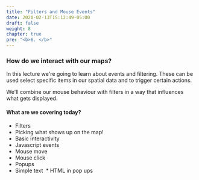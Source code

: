 ```yaml
---
title: "Filters and Mouse Events"
date: 2020-02-13T15:12:49-05:00
draft: false
weight: 8
chapter: true
pre: "<b>6. </b>"
---
```


### How do we interact with our maps?

In this lecture we're going to learn about events and filtering. These can be used select specific items in our spatial data and to trigger certain actions. 

We'll combine our mouse behaviour with filters in a way that influences what gets displayed.


#### What are we covering today?
* Filters
 * Picking what shows up on the map!
* Basic interactivity
 * Javascript events
  * Mouse move
  * Mouse click
 * Popups
  * Simple text
  * HTML in pop ups

